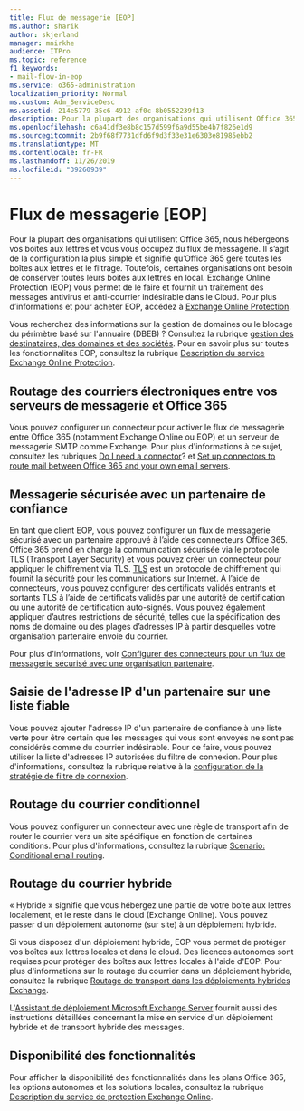 ```yaml
---
title: Flux de messagerie [EOP]
ms.author: sharik
author: skjerland
manager: mnirkhe
audience: ITPro
ms.topic: reference
f1_keywords:
- mail-flow-in-eop
ms.service: o365-administration
localization_priority: Normal
ms.custom: Adm_ServiceDesc
ms.assetid: 214e5779-35c6-4912-af0c-8b0552239f13
description: Pour la plupart des organisations qui utilisent Office 365, nous hébergeons vos boîtes aux lettres et vous vous occupez du flux de messagerie. Il s’agit de la configuration la plus simple et signifie qu’Office 365 gère toutes les boîtes aux lettres et le filtrage. Toutefois, certaines organisations ont besoin de conserver toutes leurs boîtes aux lettres en local. Exchange Online Protection (EOP) vous permet de le faire et fournit un traitement des messages antivirus et anti-courrier indésirable dans le Cloud.
ms.openlocfilehash: c6a41df3e8b8c157d599f6a9d55be4b7f826e1d9
ms.sourcegitcommit: 2b9f68f7731dfd6f9d3f33e31e6303e81985ebb2
ms.translationtype: MT
ms.contentlocale: fr-FR
ms.lasthandoff: 11/26/2019
ms.locfileid: "39260939"
---
```

# <a name="mail-floweop"></a>Flux de messagerie [EOP]

Pour la plupart des organisations qui utilisent Office 365, nous hébergeons vos boîtes aux lettres et vous vous occupez du flux de messagerie. Il s’agit de la configuration la plus simple et signifie qu’Office 365 gère toutes les boîtes aux lettres et le filtrage. Toutefois, certaines organisations ont besoin de conserver toutes leurs boîtes aux lettres en local. Exchange Online Protection (EOP) vous permet de le faire et fournit un traitement des messages antivirus et anti-courrier indésirable dans le Cloud. Pour plus d’informations et pour acheter EOP, accédez à [Exchange Online Protection](https://products.office.com/exchange/exchange-email-security-spam-protection).
  
Vous recherchez des informations sur la gestion de domaines ou le blocage du périmètre basé sur l'annuaire (DBEB) ? Consultez la rubrique [gestion des destinataires, des domaines et des sociétés](recipient-domain-and-company-management.md). Pour en savoir plus sur toutes les fonctionnalités EOP, consultez la rubrique [Description du service Exchange Online Protection](exchange-online-protection-service-description.md).
  
## <a name="routing-email-between-office-365-and-your-own-email-servers"></a>Routage des courriers électroniques entre vos serveurs de messagerie et Office 365

Vous pouvez configurer un connecteur pour activer le flux de messagerie entre Office 365 (notamment Exchange Online ou EOP) et un serveur de messagerie SMTP comme Exchange. Pour plus d'informations à ce sujet, consultez les rubriques [Do I need a connector](https://docs.microsoft.com/exchange/mail-flow-best-practices/use-connectors-to-configure-mail-flow/do-i-need-to-create-a-connector)? et [Set up connectors to route mail between Office 365 and your own email servers](https://docs.microsoft.com/exchange/mail-flow-best-practices/use-connectors-to-configure-mail-flow/set-up-connectors-to-route-mail).
  
## <a name="secure-messaging-with-a-trusted-partner"></a>Messagerie sécurisée avec un partenaire de confiance

En tant que client EOP, vous pouvez configurer un flux de messagerie sécurisé avec un partenaire approuvé à l’aide des connecteurs Office 365. Office 365 prend en charge la communication sécurisée via le protocole TLS (Transport Layer Security) et vous pouvez créer un connecteur pour appliquer le chiffrement via TLS. [TLS](https://docs.microsoft.com/microsoft-365/compliance/exchange-online-uses-tls-to-secure-email-connections) est un protocole de chiffrement qui fournit la sécurité pour les communications sur Internet. À l’aide de connecteurs, vous pouvez configurer des certificats validés entrants et sortants TLS à l’aide de certificats validés par une autorité de certification ou une autorité de certification auto-signés. Vous pouvez également appliquer d’autres restrictions de sécurité, telles que la spécification des noms de domaine ou des plages d’adresses IP à partir desquelles votre organisation partenaire envoie du courrier. 
  
Pour plus d'informations, voir [Configurer des connecteurs pour un flux de messagerie sécurisé avec une organisation partenaire](https://docs.microsoft.com/exchange/mail-flow-best-practices/use-connectors-to-configure-mail-flow/set-up-connectors-for-secure-mail-flow-with-a-partner).
  
## <a name="safe-listing-a-partners-ip-address"></a>Saisie de l'adresse IP d'un partenaire sur une liste fiable

Vous pouvez ajouter l'adresse IP d'un partenaire de confiance à une liste verte pour être certain que les messages qui vous sont envoyés ne sont pas considérés comme du courrier indésirable. Pour ce faire, vous pouvez utiliser la liste d'adresses IP autorisées du filtre de connexion. Pour plus d'informations, consultez la rubrique relative à la [configuration de la stratégie de filtre de connexion](https://go.microsoft.com/fwlink/p/?LinkID=287108).
  
## <a name="conditional-mail-routing"></a>Routage du courrier conditionnel

Vous pouvez configurer un connecteur avec une règle de transport afin de router le courrier vers un site spécifique en fonction de certaines conditions. Pour plus d'informations, consultez la rubrique [Scenario: Conditional email routing](https://docs.microsoft.com/exchange/mail-flow-best-practices/use-connectors-to-configure-mail-flow/conditional-mail-routing).
  
## <a name="hybrid-mail-routing"></a>Routage du courrier hybride

« Hybride » signifie que vous hébergez une partie de votre boîte aux lettres localement, et le reste dans le cloud (Exchange Online). Vous pouvez passer d'un déploiement autonome (sur site) à un déploiement hybride.
  
Si vous disposez d'un déploiement hybride, EOP vous permet de protéger vos boîtes aux lettres locales et dans le cloud. Des licences autonomes sont requises pour protéger des boîtes aux lettres locales à l'aide d'EOP. Pour plus d'informations sur le routage du courrier dans un déploiement hybride, consultez la rubrique [Routage de transport dans les déploiements hybrides Exchange](https://go.microsoft.com/fwlink/p/?LinkId=271757).
  
L'[Assistant de déploiement Microsoft Exchange Server](https://go.microsoft.com/fwlink/p/?LinkId=287036) fournit aussi des instructions détaillées concernant la mise en service d'un déploiement hybride et de transport hybride des messages. 
  
## <a name="feature-availability"></a>Disponibilité des fonctionnalités

Pour afficher la disponibilité des fonctionnalités dans les plans Office 365, les options autonomes et les solutions locales, consultez la rubrique [Description du service de protection Exchange Online](exchange-online-protection-service-description.md).
